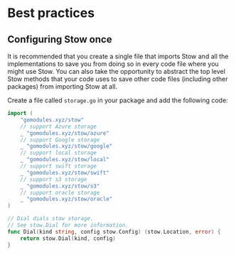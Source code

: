 # Best practices

## Configuring Stow once

It is recommended that you create a single file that imports Stow and all the implementations to save you from doing so in every code file where you might use Stow. You can also take the opportunity to abstract the top level Stow methods that your code uses to save other code files (including other packages) from importing Stow at all.

Create a file called `storage.go` in your package and add the following code:

```go
import (
	"gomodules.xyz/stow"
	// support Azure storage
	_ "gomodules.xyz/stow/azure"
	// support Google storage
	_ "gomodules.xyz/stow/google"
	// support local storage
	_ "gomodules.xyz/stow/local"
	// support swift storage
	_ "gomodules.xyz/stow/swift"
	// support s3 storage
	_ "gomodules.xyz/stow/s3"
	// support oracle storage
	_ "gomodules.xyz/stow/oracle"
)

// Dial dials stow storage.
// See stow.Dial for more information.
func Dial(kind string, config stow.Config) (stow.Location, error) {
	return stow.Dial(kind, config)
}
```
